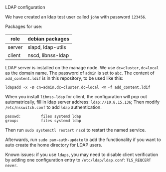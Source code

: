LDAP configuration

We have created an ldap test user called `john` with password `123456`.

Packages for use:

| role   |  debian packages  |
|--------|-------------------|
| server | slapd, ldap-utils |
| client | nscd, libnss-ldap |

LDAP server is installed on the manage node.  We use `dc=cluster,dc=local` as the domain name. The password of `admin` is set to `abc`. The content of `add_content.ldif`
is in this repository, to be used like this:
```
ldapadd -x -D cn=admin,dc=cluster,dc=local -W -f add_content.ldif
```

When you install `libnss-ldap` for client, the configuration will pop out automatrically, fill in ldap server address: `ldap://10.8.15.136`; Then modify `/etc/nsswitch.conf` to add `ldap` authentication.
```
passwd:         files systemd ldap
group:          files systemd ldap
```
Then run `sudo systemctl restart nscd` to restart the named service.

Afterwards, run `sudo pam-auth-update` to add the functionality if you want to auto create the home directory for LDAP users.

Known issues: if you use `ldaps`, you may need to disable client verification by adding
one configuration entry to `/etc/ldap/ldap.conf`: `TLS_REQCERT never`.